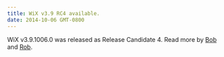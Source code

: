```yaml
---
title: WiX v3.9 RC4 available.
date: 2014-10-06 GMT-0800
---
```


WiX v3.9.1006.0 was released as Release Candidate 4. Read more by <a href='http://www.joyofsetup.com/2014/10/06/wix-v3-9-release-candidate-4/'>Bob</a> and <a href='http://robmensching.com/blog/posts/2014/10/6/wix-v3.9-release-candidate-4/'>Rob</a>.
